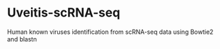 # Uveitis-scRNA-seq

Human known viruses identification from scRNA-seq data using Bowtie2 and blastn
